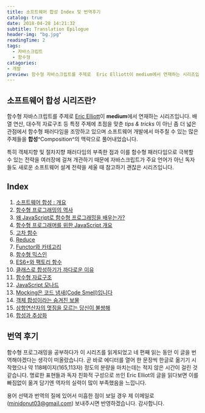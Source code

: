 ```yaml
---
title: 소프트웨어 합성 Index 및 번역후기
catalog: true
date: 2018-04-28 14:21:32
subtitle: Translation Epilogue
header-img: "bg.jpg"
readingTime: 2
tags:
  - 자바스크립트
  - 함수형
catagories:
- 개발
preview: 함수형 자바스크립트를 주제로  Eric Elliott이 medium에서 연재하는 시리즈입니다.  배열 연산, 대수적 자료구조 등 특정 주제에 초점을 맞춘 tips & tricks 이 아닌 좀 더 넓은 관점에서 함수형 패러다임을 조망하고 있으며 특히 소프트웨어 개발에서 마주칠 수 있는 많은 주제들을 합성Composition의 맥락으로 풀어내었습니다. 특히 객체지향 및 절차지향 패러다임의 부족한 점과 이를 함수형 패러다임으로 극복할 수 있는 전략을 여러장에 걸쳐 개관하는 점에 있어서 자바스크립트가 주요 언어가 아닌 독자들도 새로운 소프트웨어 설계 전략을 세울 때 참고하기 괜찮은 시리즈입니다.  
---
```


## 소프트웨어 합성 시리즈란?

함수형 자바스크립트를 주제로  [Eric Elliott](https://medium.com/@_ericelliott?source=post_header_lockup)이 **medium**에서 연재하는 시리즈입니다.  배열 연산, 대수적 자료구조 등 특정 주제에 초점을 맞춘 _tips & tricks_ 이 아닌 좀 더 넓은 관점에서 함수형 패러다임을 조망하고 있으며 소프트웨어 개발에서 마주칠 수 있는 많은 주제들을 **합성**^Composition^의 맥락으로 풀어내었습니다. 

특히 객체지향 및 절차지향 패러다임의 부족한 점과 이를 함수형 패러다임으로 극복할 수 있는 전략을 여러장에 걸쳐 개관하기 때문에 자바스크립트가 주요 언어가 아닌 독자들도 새로운 소프트웨어 설계 전략을 세울 때 참고하기 괜찮은 시리즈입니다.  


## Index

1. [소프트웨어 합성 : 개요](https://midojeong.github.io/2018/03/16/composing-software-intro/)
2. [함수형 프로그래밍의 역사 ](https://midojeong.github.io/2018/03/20/the-rise-and-fall-and-rise-of-functional-programming-composable-software/)
3. [왜 JavaScript로 함수형 프로그래밍을 배우는가?](https://midojeong.github.io/2018/03/24/why-learn-functional-programming-in-javascript/)
4. [함수형 프로그래머를 위한 JavaScript 개요](https://midojeong.github.io/2018/03/28/a-functional-programmers-introduction-to-javascript/)
5. [고차 함수](https://midojeong.github.io/2018/03/29/higher-order-functions/)
6. [Reduce](https://midojeong.github.io/2018/03/31/reduce/)
7. [Functor와 카테고리](https://midojeong.github.io/2018/04/07/functors-and-categories/)
8. [함수형 믹스인](https://midojeong.github.io/2018/04/07/functional-mixins/)
9. [ES6+와 팩토리 함수](https://midojeong.github.io/2018/04/08/javaScript-factory-function-with-es6/)
10. [클래스로 합성하기가 까다로운 이유](https://midojeong.github.io/2018/04/12/Why-Composition-is-Harder-with-Classes/)
11. [함수형 자료구조](https://midojeong.github.io/2018/04/14/composable-datatype-with-functions/)
12. [JavaScript 모나드](https://midojeong.github.io/2018/04/18/javascript-monads-made-simple/)
13. [Mocking은 코드 냄새(Code Smell)입니다](https://midojeong.github.io/2018/04/19/mocking-is-a-code-smell/)
14. [객체 합성이라는 숨겨진 보물](https://midojeong.github.io/2018/04/23/the-hidden-treasures-of-object-composition/)
15. [삼항연산자의 멋짐을 모르는 당신이 불쌍해](https://midojeong.github.io/2018/04/24/nested-ternaries-are-great/)
16. [합성과 추상화](https://midojeong.github.io/2018/04/26/abstraction-and-composition/)


## 번역 후기

함수형 프로그래밍을 공부하다가 이 시리즈를 읽게되었고 네 편째 읽는 동안 이 글을 번역해야겠다는 생각이 떠올랐습니다. 곧 바로 에디터를 열어 한 문장씩 한글로 옮기기 시작했으나 약 118페이지(165,113자) 정도의 분량을 마치는데는 적지 않은 시간이 걸린 것 같습니다. 명료한 표현들과 독자 친화적 구성으로 쓰인 Eric Elliot의 글을 읽다보면 이를 빠짐없이 옮겨 담기엔 역자의 실력이 많이 부족했음을 느낍니다.  

용어 선택과 번역의 질에 있어서 미흡한 점이 보일 경우 제 이메일로 (minidonut03@gmail.com) 보내주시면 반영하겠습니다. 감사합니다.

